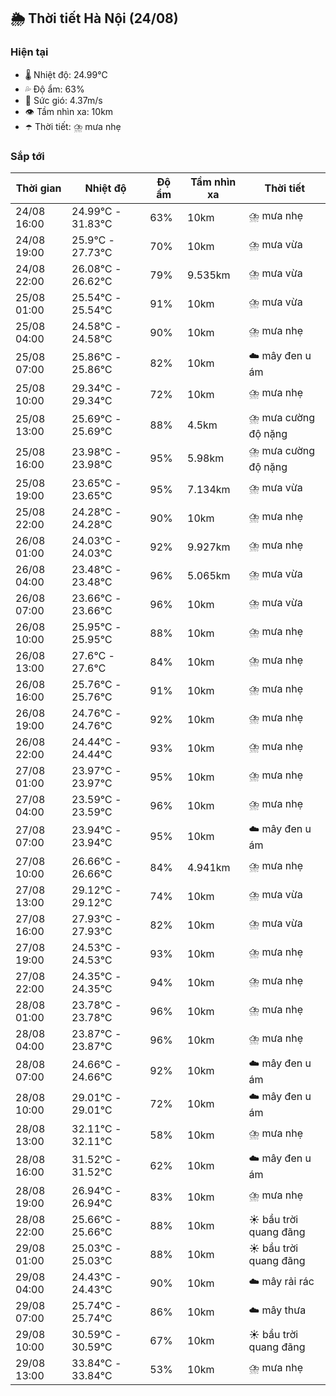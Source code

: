 ## 🌦️ Thời tiết Hà Nội (24/08)

### Hiện tại

- 🌡️ Nhiệt độ: 24.99℃
- 💦 Độ ẩm: 63%
- 💨 Sức gió: 4.37m/s
- 👁️ Tầm nhìn xa: 10km
- ☂️ Thời tiết: ⛈️ mưa nhẹ

### Sắp tới

| Thời gian | Nhiệt độ | Độ ẩm | Tầm nhìn xa | Thời tiết |
| --- | --- | --- | --- | --- |
| 24/08 16:00 | 24.99℃ - 31.83℃ | 63% | 10km | ⛈️ mưa nhẹ |
| 24/08 19:00 | 25.9℃ - 27.73℃ | 70% | 10km | ⛈️ mưa vừa |
| 24/08 22:00 | 26.08℃ - 26.62℃ | 79% | 9.535km | ⛈️ mưa vừa |
| 25/08 01:00 | 25.54℃ - 25.54℃ | 91% | 10km | ⛈️ mưa vừa |
| 25/08 04:00 | 24.58℃ - 24.58℃ | 90% | 10km | ⛈️ mưa nhẹ |
| 25/08 07:00 | 25.86℃ - 25.86℃ | 82% | 10km | ☁️ mây đen u ám |
| 25/08 10:00 | 29.34℃ - 29.34℃ | 72% | 10km | ⛈️ mưa nhẹ |
| 25/08 13:00 | 25.69℃ - 25.69℃ | 88% | 4.5km | ⛈️ mưa cường độ nặng |
| 25/08 16:00 | 23.98℃ - 23.98℃ | 95% | 5.98km | ⛈️ mưa cường độ nặng |
| 25/08 19:00 | 23.65℃ - 23.65℃ | 95% | 7.134km | ⛈️ mưa vừa |
| 25/08 22:00 | 24.28℃ - 24.28℃ | 90% | 10km | ⛈️ mưa nhẹ |
| 26/08 01:00 | 24.03℃ - 24.03℃ | 92% | 9.927km | ⛈️ mưa nhẹ |
| 26/08 04:00 | 23.48℃ - 23.48℃ | 96% | 5.065km | ⛈️ mưa vừa |
| 26/08 07:00 | 23.66℃ - 23.66℃ | 96% | 10km | ⛈️ mưa vừa |
| 26/08 10:00 | 25.95℃ - 25.95℃ | 88% | 10km | ⛈️ mưa nhẹ |
| 26/08 13:00 | 27.6℃ - 27.6℃ | 84% | 10km | ⛈️ mưa nhẹ |
| 26/08 16:00 | 25.76℃ - 25.76℃ | 91% | 10km | ⛈️ mưa nhẹ |
| 26/08 19:00 | 24.76℃ - 24.76℃ | 92% | 10km | ⛈️ mưa nhẹ |
| 26/08 22:00 | 24.44℃ - 24.44℃ | 93% | 10km | ⛈️ mưa nhẹ |
| 27/08 01:00 | 23.97℃ - 23.97℃ | 95% | 10km | ⛈️ mưa nhẹ |
| 27/08 04:00 | 23.59℃ - 23.59℃ | 96% | 10km | ⛈️ mưa nhẹ |
| 27/08 07:00 | 23.94℃ - 23.94℃ | 95% | 10km | ☁️ mây đen u ám |
| 27/08 10:00 | 26.66℃ - 26.66℃ | 84% | 4.941km | ⛈️ mưa nhẹ |
| 27/08 13:00 | 29.12℃ - 29.12℃ | 74% | 10km | ⛈️ mưa vừa |
| 27/08 16:00 | 27.93℃ - 27.93℃ | 82% | 10km | ⛈️ mưa vừa |
| 27/08 19:00 | 24.53℃ - 24.53℃ | 93% | 10km | ⛈️ mưa nhẹ |
| 27/08 22:00 | 24.35℃ - 24.35℃ | 94% | 10km | ⛈️ mưa nhẹ |
| 28/08 01:00 | 23.78℃ - 23.78℃ | 96% | 10km | ⛈️ mưa nhẹ |
| 28/08 04:00 | 23.87℃ - 23.87℃ | 96% | 10km | ⛈️ mưa nhẹ |
| 28/08 07:00 | 24.66℃ - 24.66℃ | 92% | 10km | ☁️ mây đen u ám |
| 28/08 10:00 | 29.01℃ - 29.01℃ | 72% | 10km | ☁️ mây đen u ám |
| 28/08 13:00 | 32.11℃ - 32.11℃ | 58% | 10km | ⛈️ mưa nhẹ |
| 28/08 16:00 | 31.52℃ - 31.52℃ | 62% | 10km | ☁️ mây đen u ám |
| 28/08 19:00 | 26.94℃ - 26.94℃ | 83% | 10km | ⛈️ mưa nhẹ |
| 28/08 22:00 | 25.66℃ - 25.66℃ | 88% | 10km | ☀️ bầu trời quang đãng |
| 29/08 01:00 | 25.03℃ - 25.03℃ | 88% | 10km | ☀️ bầu trời quang đãng |
| 29/08 04:00 | 24.43℃ - 24.43℃ | 90% | 10km | ☁️ mây rải rác |
| 29/08 07:00 | 25.74℃ - 25.74℃ | 86% | 10km | ☁️ mây thưa |
| 29/08 10:00 | 30.59℃ - 30.59℃ | 67% | 10km | ☀️ bầu trời quang đãng |
| 29/08 13:00 | 33.84℃ - 33.84℃ | 53% | 10km | ⛈️ mưa nhẹ |
